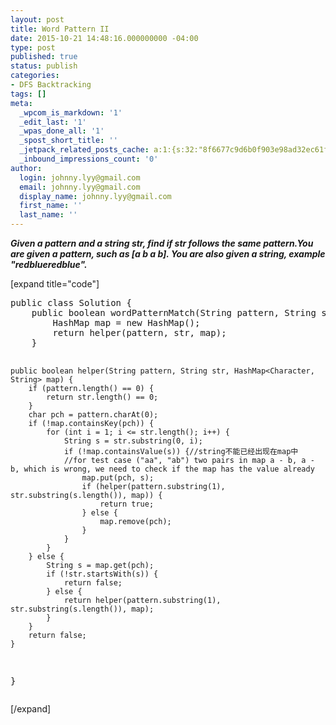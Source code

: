 ```yaml
---
layout: post
title: Word Pattern II
date: 2015-10-21 14:48:16.000000000 -04:00
type: post
published: true
status: publish
categories:
- DFS Backtracking
tags: []
meta:
  _wpcom_is_markdown: '1'
  _edit_last: '1'
  _wpas_done_all: '1'
  _spost_short_title: ''
  _jetpack_related_posts_cache: a:1:{s:32:"8f6677c9d6b0f903e98ad32ec61f8deb";a:2:{s:7:"expires";i:1468750090;s:7:"payload";a:3:{i:0;a:1:{s:2:"id";i:1668;}i:1;a:1:{s:2:"id";i:1208;}i:2;a:1:{s:2:"id";i:2073;}}}}
  _inbound_impressions_count: '0'
author:
  login: johnny.lyy@gmail.com
  email: johnny.lyy@gmail.com
  display_name: johnny.lyy@gmail.com
  first_name: ''
  last_name: ''
---
```

<p><strong><em>Given a pattern and a string str, find if str follows the same pattern.You are given a pattern, such as [a b a b]. You are also given a string, example "redblueredblue".</em></strong></p>
<p>[expand title="code"]</p>
<pre>
public class Solution {
    public boolean wordPatternMatch(String pattern, String str) {
        HashMap<Character, String> map = new HashMap<Character, String>();
        return helper(pattern, str, map);
    }
    
    public boolean helper(String pattern, String str, HashMap<Character, String> map) {
        if (pattern.length() == 0) {
            return str.length() == 0;
        }
        char pch = pattern.charAt(0);
        if (!map.containsKey(pch)) {
            for (int i = 1; i <= str.length(); i++) {
                String s = str.substring(0, i);
                if (!map.containsValue(s)) {//string不能已经出现在map中
                //for test case ("aa", "ab") two pairs in map a - b, a - b, which is wrong, we need to check if the map has the value already
                    map.put(pch, s);
                    if (helper(pattern.substring(1), str.substring(s.length()), map)) {
                        return true;
                    } else {
                        map.remove(pch);
                    }
                }
            }
        } else {
            String s = map.get(pch);
            if (!str.startsWith(s)) {
                return false;
            } else {
                return helper(pattern.substring(1), str.substring(s.length()), map);
            }
        }
        return false;
    }
}
</pre>
<p>[/expand]</p>
